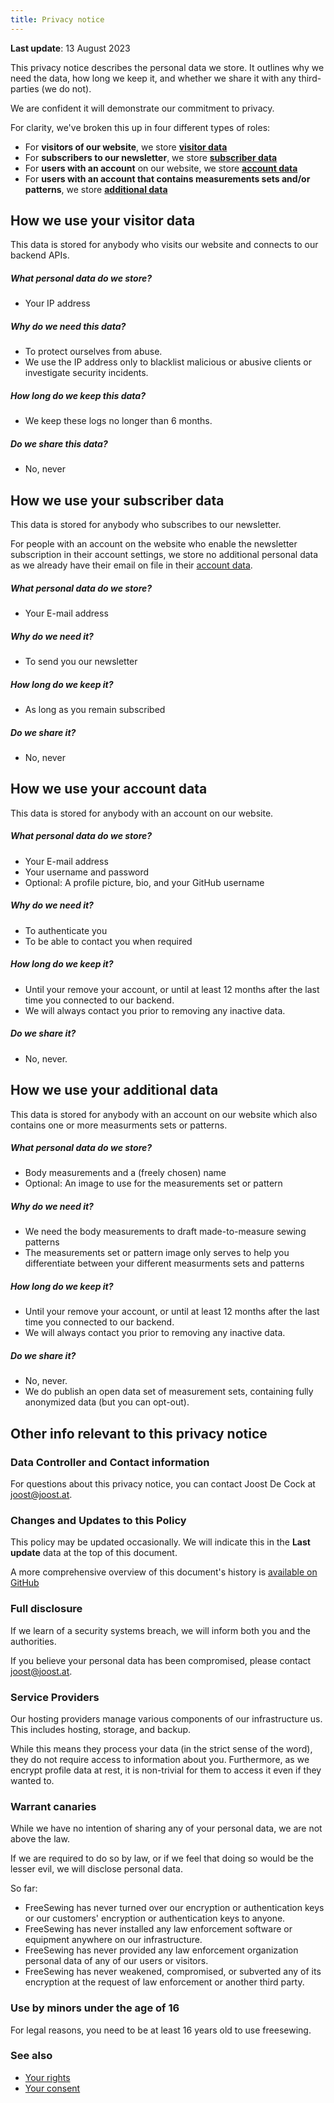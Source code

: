 ```yaml
---
title: Privacy notice
---
```


**Last update**: 13 August 2023

This privacy notice describes the personal data we store.
It outlines why we need the data, how long we keep it, and whether we share it with any third-parties (we do not).

We are confident it will demonstrate our commitment to privacy.

For clarity, we've broken this up in four different types of roles:

- For **visitors of our website**, we store **[visitor data][v]**
- For **subscribers to our newsletter**, we store **[subscriber data][s]**
- For **users with an account** on our website, we store **[account data][a]**
- For **users with an account that contains measurements sets and/or patterns**, we store **[additional data][m]**

## How we use your visitor data

<Note>
This data is stored for anybody who visits our website and connects to our backend APIs.
</Note>

##### What personal data do we store?

- Your IP address

##### Why do we need this data?

- To protect ourselves from abuse. 
- We use the IP address only to blacklist malicious or abusive clients or investigate security incidents.

##### How long do we keep this data?

- We keep these logs no longer than 6 months.

##### Do we share this data?

- No, never


## How we use your subscriber data

<Note> 

This data is stored for anybody who subscribes to our newsletter.

For people with an account on the website who enable the newsletter subscription in their account settings, we store no additional personal data as we already have their email on file in their [account data][a].

</Note>

##### What personal data do we store?

- Your E-mail address

##### Why do we need it?

- To send you our newsletter

##### How long do we keep it?

- As long as you remain subscribed

##### Do we share it?

- No, never


## How we use your account data

<Note>
This data is stored for anybody with an account on our website.
</Note>

##### What personal data do we store?

- Your E-mail address
- Your username and password
- Optional: A profile picture, bio, and your GitHub username

##### Why do we need it?

- To authenticate you
- To be able to contact you when required

##### How long do we keep it?

- Until your remove your account, or until at least 12 months after the last time you connected to our backend.
- We will always contact you prior to removing any inactive data.

##### Do we share it?

- No, never.


## How we use your additional data

<Note>
This data is stored for anybody with an account on our website which also contains 
one or more measurments sets or patterns.
</Note>

##### What personal data do we store?

- Body measurements and a (freely chosen) name
- Optional: An image to use for the measurements set or pattern

##### Why do we need it?

- We need the body measurements to draft made-to-measure sewing patterns
- The measurements set or pattern image only serves to help you differentiate between your different measurments sets and patterns

##### How long do we keep it?

- Until your remove your account, or until at least 12 months after the last time you connected to our backend.
- We will always contact you prior to removing any inactive data.

##### Do we share it?

- No, never.
- We do publish an open data set of measurement sets, containing fully anonymized data (but you can opt-out).


## Other info relevant to this privacy notice

### Data Controller and Contact information

For questions about this privacy notice, you can contact Joost De Cock at joost@joost.at.

### Changes and Updates to this Policy

This policy may be updated occasionally. We will indicate this in the **Last update** data at the top of this document.

A more comprehensive overview of this document's history is [available on GitHub][1]

### Full disclosure

If we learn of a security systems breach, we will inform both you and the authorities.

If you believe your personal data has been compromised, please contact joost@joost.at.

### Service Providers

Our hosting providers manage various components of our infrastructure us. 
This includes hosting, storage, and backup.

While this means they process your data (in the strict sense of the word), they do not require access to information about you.
Furthermore, as we encrypt profile data at rest, it is non-trivial for them to access it even if they wanted to.

### Warrant canaries

While we have no intention of sharing any of your personal data, we are not above the law.

If we are required to do so by law, or if we feel that doing so would be the lesser evil, we will disclose personal data.

So far:

- FreeSewing has never turned over our encryption or authentication keys or our customers' encryption or authentication keys to anyone.
- FreeSewing has never installed any law enforcement software or equipment anywhere on our infrastructure.
- FreeSewing has never provided any law enforcement organization personal data of any of our users or visitors.
- FreeSewing has never weakened, compromised, or subverted any of its encryption at the request of law enforcement or another third party.

### Use by minors under the age of 16

For legal reasons, you need to be at least 16 years old to use freesewing.

### See also

- [Your rights][2]
- [Your consent][3]

[1]: https://github.com/freesewing/markdown/commits/develop/org/docs/various/privacy

[2]: /docs/various/right/

[3]: /account/actions/consent/

[v]: #how-we-use-your-visitor-data

[s]: #how-we-use-your-subscriber-data

[a]: #how-we-use-your-account-data

[m]: #how-we-use-your-measurements-set-data
